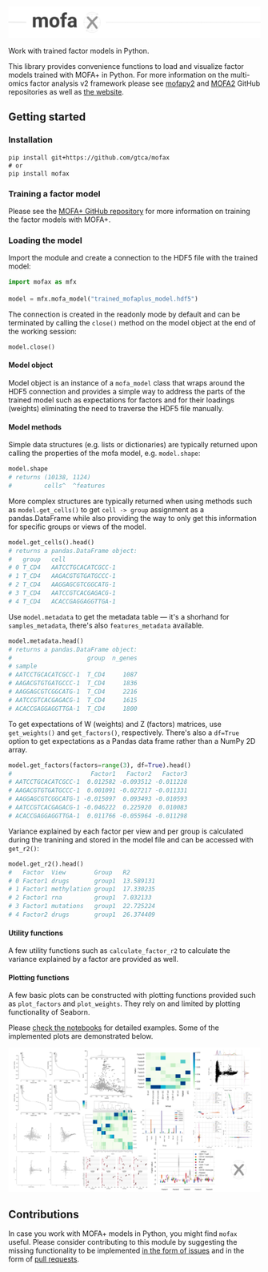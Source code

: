 ![MOFA+ in Python](img/mofax_header.png)

Work with trained factor models in Python.

This library provides convenience functions to load and visualize factor models trained with MOFA+ in Python. For more information on the multi-omics factor analysis v2 framework please see [mofapy2](https://github.com/bioFAM/mofapy2) and [MOFA2](https://github.com/bioFAM/MOFA2) GitHub repositories as well as [the website](https://biofam.github.io/MOFA2/).

## Getting started

### Installation

```
pip install git+https://github.com/gtca/mofax
# or
pip install mofax
```

### Training a factor model

Please see the [MOFA+ GitHub repository](https://github.com/bioFAM/MOFA2) for more information on training the factor models with MOFA+.

### Loading the model

Import the module and create a connection to the HDF5 file with the trained model:

```python
import mofax as mfx

model = mfx.mofa_model("trained_mofaplus_model.hdf5")
```

The connection is created in the readonly mode by default and can be terminated by calling the `close()` method on the model object at the end of the working session:

```python
model.close()
```

#### Model object

Model object is an instance of a `mofa_model` class that wraps around the HDF5 connection and provides a simple way to address the parts of the trained model such as expectations for factors and for their loadings (weights) eliminating the need to traverse the HDF5 file manually.

#### Model methods

Simple data structures (e.g. lists or dictionaries) are typically returned upon calling the properties of the mofa model, e.g. `model.shape`:

```python
model.shape
# returns (10138, 1124)
#         cells^  ^features
```

More complex structures are typically returned when using methods such as `model.get_cells()` to get `cell -> group` assignment as a pandas.DataFrame while also providing the way to only get this information for specific groups or views of the model.

```python
model.get_cells().head()
# returns a pandas.DataFrame object:
# 	group	cell
# 0	T_CD4	AATCCTGCACATCGCC-1
# 1	T_CD4	AAGACGTGTGATGCCC-1
# 2	T_CD4	AAGGAGCGTCGGCATG-1
# 3	T_CD4	AATCCGTCACGAGACG-1
# 4	T_CD4	ACACCGAGGAGGTTGA-1
```

Use `model.metadata` to get the metadata table — it's a shorhand for `samples_metadata`, there's also `features_metadata` available. 

```python
model.metadata.head()
# returns a pandas.DataFrame object:
#                     group  n_genes
# sample
# AATCCTGCACATCGCC-1  T_CD4     1087
# AAGACGTGTGATGCCC-1  T_CD4     1836
# AAGGAGCGTCGGCATG-1  T_CD4     2216
# AATCCGTCACGAGACG-1  T_CD4     1615
# ACACCGAGGAGGTTGA-1  T_CD4     1800
```

To get expectations of W (weights) and Z (factors) matrices, use `get_weights()` and `get_factors()`, respectively. There's also a `df=True` option to get expectations as a Pandas data frame rather than a NumPy 2D array.

```python
model.get_factors(factors=range(3), df=True).head()
#                      Factor1   Factor2   Factor3
# AATCCTGCACATCGCC-1  0.012582 -0.093512 -0.011228
# AAGACGTGTGATGCCC-1  0.001091 -0.027217 -0.011331
# AAGGAGCGTCGGCATG-1 -0.015097  0.093493 -0.010593
# AATCCGTCACGAGACG-1 -0.046222  0.225920  0.010083
# ACACCGAGGAGGTTGA-1  0.011766 -0.055964 -0.011298
```

Variance explained by each factor per view and per group is calculated during the tranining and stored in the model file and can be accessed with `get_r2()`:

```python
model.get_r2().head()
# 	Factor	View        Group	R2
# 0	Factor1	drugs       group1	13.589131
# 1	Factor1	methylation group1	17.330235
# 2	Factor1	rna         group1	7.032133
# 3	Factor1	mutations   group1	22.725224
# 4	Factor2	drugs       group1	26.374409
```

#### Utility functions

A few utility functions such as `calculate_factor_r2` to calculate the variance explained by a factor are provided as well.

#### Plotting functions

A few basic plots can be constructed with plotting functions provided such as `plot_factors` and `plot_weights`. They rely on and limited by plotting functionality of Seaborn.

Please [check the notebooks](notebooks/) for detailed examples. Some of the implemented plots are demonstrated below.

![mofax plots](img/mofax_plots_gallery.png)

## Contributions

In case you work with MOFA+ models in Python, you might find `mofax` useful. Please consider contributing to this module by suggesting the missing functionality to be implemented [in the form of issues](https://github.com/gtca/mofax/issues) and in the form of [pull requests](https://github.com/gtca/mofax/pulls).
